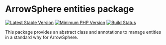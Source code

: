 # ArrowSphere entities package

[![Latest Stable Version](https://img.shields.io/packagist/v/arrowsphere/entities)](https://packagist.org/packages/arrowsphere/entities)
[![Minimum PHP Version](https://img.shields.io/packagist/php-v/arrowsphere/entities)](https://img.shields.io/packagist/php-v/arrowsphere/entities)
[![Build Status](https://img.shields.io/github/workflow/status/ArrowSphere/entities/CI)](https://github.com/ArrowSphere/entities/actions)

This package provides an abstract class and annotations to manage entities in a standard why for ArrowSphere.

